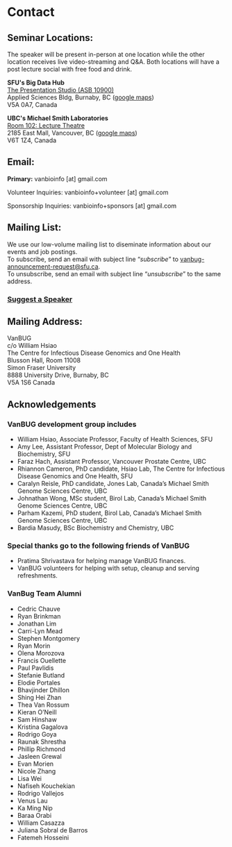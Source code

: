 # Contact

## **Seminar Locations:**

The speaker will be present in-person at one location while the other location receives live video-streaming and Q&A. Both locations will have a post lecture social with free food and drink.

**SFU's Big Data Hub**<br>
[The Presentation Studio (ASB 10900)](https://www.sfu.ca/big-data/services/meeting-event-spaces.html)<br>
Applied Sciences Bldg, Burnaby, BC ([google maps](https://maps.app.goo.gl/TtQruxPNSzihmb7k9))<br>
V5A 0A7, Canada

**UBC's Michael Smith Laboratories**<br>
[Room 102: Lecture Theatre](https://www.msl.ubc.ca/room/room-102-lecture-theatre/)<br>
2185 East Mall, Vancouver, BC ([google maps](https://maps.app.goo.gl/tL3N1vpGsADNndq46))<br>
V6T 1Z4, Canada

## **Email:**

**Primary:** vanbioinfo [at] gmail.com

Volunteer Inquiries: vanbioinfo+volunteer [at] gmail.com

Sponsorship Inquiries: vanbioinfo+sponsors [at] gmail.com

## Mailing List:

We use our low-volume mailing list to diseminate information about our events and job postings.<br>
To subscribe, send an email with subject line “*subscribe*” to [vanbug-announcement-request@sfu.ca](vanbug-announcement-request@sfu.ca).<br>
To unsubscribe, send an email with subject line “*unsubscribe*” to the same address.<br>

### [**Suggest a Speaker**](https://forms.gle/kXtGzhC2t9ngxnHz5 "Suggest a Speaker")

## Mailing Address:

VanBUG<br>
c/o William Hsiao<br>
The Centre for Infectious Disease Genomics and One Health<br>
Blusson Hall, Room 11008<br>
Simon Fraser University<br>
8888 University Drive, Burnaby, BC<br>
V5A 1S6 Canada

## Acknowledgements

### VanBUG development group includes

- William Hsiao, Associate Professor, Faculty of Health Sciences, SFU
- Amy Lee, Assistant Professor, Dept of Molecular Biology and Biochemistry, SFU
- Faraz Hach, Assistant Professor, Vancouver Prostate Centre, UBC
- Rhiannon Cameron, PhD candidate, Hsiao Lab, The Centre for Infectious Disease Genomics and One Health, SFU
- Caralyn Reisle, PhD candidate, Jones Lab, Canada’s Michael Smith Genome Sciences Centre, UBC
- Johnathan Wong, MSc student, Birol Lab, Canada’s Michael Smith Genome Sciences Centre, UBC
- Parham Kazemi, PhD student, Birol Lab, Canada’s Michael Smith Genome Sciences Centre, UBC
- Bardia Masudy, BSc Biochemistry and Chemistry, UBC

### Special thanks go to the following friends of VanBUG

- Pratima Shrivastava for helping manage VanBUG finances.
- VanBUG volunteers for helping with setup, cleanup and serving refreshments.

### VanBug Team Alumni

- Cedric Chauve
- Ryan Brinkman
- Jonathan Lim
- Carri-Lyn Mead
- Stephen Montgomery
- Ryan Morin
- Olena Morozova
- Francis Ouellette
- Paul Pavlidis
- Stefanie Butland
- Elodie Portales
- Bhavjinder Dhillon
- Shing Hei Zhan
- Thea Van Rossum
- Kieran O’Neill
- Sam Hinshaw
- Kristina Gagalova
- Rodrigo Goya
- Raunak Shrestha
- Phillip Richmond
- Jasleen Grewal
- Evan Morien
- Nicole Zhang
- Lisa Wei
- Nafiseh Kouchekian
- Rodrigo Vallejos
- Venus Lau
- Ka Ming Nip
- Baraa Orabi
- William Casazza
- Juliana Sobral de Barros
- Fatemeh Hosseini